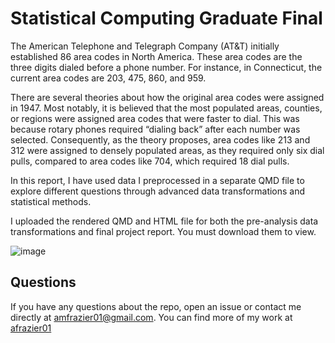 # Statistical Computing Graduate Final

The American Telephone and Telegraph Company (AT&T) initially established 86 area codes in North America. These area codes are the three digits dialed before a phone number. For instance, in Connecticut, the current area codes are 203, 475, 860, and 959.

There are several theories about how the original area codes were assigned in 1947. Most notably, it is believed that the most populated areas, counties, or regions were assigned area codes that were faster to dial. This was because rotary phones required “dialing back” after each number was selected. Consequently, as the theory proposes, area codes like 213 and 312 were assigned to densely populated areas, as they required only six dial pulls, compared to area codes like 704, which required 18 dial pulls.

In this report, I have used data I preprocessed in a separate QMD file to explore different questions through advanced data transformations and statistical methods.

I uploaded the rendered QMD and HTML file for both the pre-analysis data transformations and final project report. You must download them to view.

![image](https://github.com/user-attachments/assets/2e2e4c8d-9a08-4474-92c8-80debab195c1)

## Questions
If you have any questions about the repo, open an issue or contact me directly at [amfrazier01@gmail.com](mailto:amfrazier01@gmail.com). You can find more of my work at [afrazier01](https://github.com/afrazier01)


